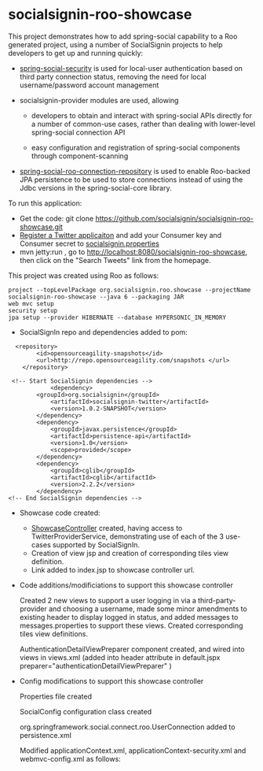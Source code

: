 socialsignin-roo-showcase
=========================

This project demonstrates how to add spring-social capability to a Roo generated project, using a number of SocialSignin projects
to help developers to get up and running quickly: 

- <a href="https://github.com/socialsignin/spring-social-security" target="_blank">spring-social-security</a> is used for local-user authentication based on third party connection status, 
  removing the need for local username/password account management

- socialsignin-provider modules are used, allowing

 	- developers to obtain and interact with spring-social APIs directly for a number of common-use cases, rather than  dealing with 	       lower-level spring-social connection API
	
	- easy configuration  and registration of spring-social components through component-scanning

- <a href="https://github.com/michaellavelle/spring-social-roo-connectionrepository" target="_blank">spring-social-roo-connection-repository</a> is used to enable Roo-backed JPA persistence to be used to store connections instead
of using the Jdbc versions in the spring-social-core library.  

To run this application:

- Get the code: git clone https://github.com/socialsignin/socialsignin-roo-showcase.git
- <a href="https://dev.twitter.com/apps">Register a Twitter applicaiton</a> and add your Consumer key and Consumer secret to 
<a href="https://github.com/socialsignin/socialsignin-roo-showcase/blob/master/src/main/resources/org/socialsignin/roo/showcase/socialsignin.properties">socialsignin.properties</a>
- mvn jetty:run , go to <a target="_blank" href="http://localhost:8080/socialsignin-roo-showcase">http://localhost:8080/socialsignin-roo-showcase</a>, then click on the "Search Tweets" link from the homepage.

This project was created using Roo as follows:
```
project --topLevelPackage org.socialsignin.roo.showcase --projectName socialsignin-roo-showcase --java 6 --packaging JAR
web mvc setup
security setup
jpa setup --provider HIBERNATE --database HYPERSONIC_IN_MEMORY

```
- SocialSignIn repo and dependencies added to pom:

```
  <repository>
    	<id>opensourceagility-snapshots</id>
   		<url>http://repo.opensourceagility.com/snapshots </url>
	</repository>
```

```
 <!-- Start SocialSignin dependencies -->
          	<dependency>
		<groupId>org.socialsignin</groupId>
			<artifactId>socialsignin-twitter</artifactId>
			<version>1.0.2-SNAPSHOT</version>
		</dependency>
		<dependency>
  			<groupId>javax.persistence</groupId>
  			<artifactId>persistence-api</artifactId>
  			<version>1.0</version>
  			<scope>provided</scope>
		</dependency>
		<dependency>
			<groupId>cglib</groupId>
			<artifactId>cglib</artifactId>
			<version>2.2.2</version>
		</dependency>
<!-- End SocialSignin dependencies -->

```

- Showcase code created:
	
	- <a href="https://github.com/socialsignin/socialsignin-roo-showcase/blob/master/src/main/java/org/socialsignin/roo/showcase/controller/ShowcaseController.java" target="_blank">ShowcaseController</a> created, having access to TwitterProviderService, 
	demonstrating use of each of the 3 use-cases supported by SocialSignIn. 
	- Creation of view jsp and creation of corresponding tiles view definition.
	- Link added to index.jsp to showcase controller url.

- Code additions/modificiations to support this showcase controller

	Created 2 new views to support a user logging in via a third-party-provider and choosing a username, made some minor
	amendments to existing header to display logged in status, and added messages to messages.properties to support these
	views.  Created corresponding tiles view definitions.

	AuthenticationDetailViewPreparer component created, and wired into views in views.xml (added into header attribute in
	default.jspx  preparer="authenticationDetailViewPreparer" )
	
- Config modifications to support this showcase controller

	Properties file created 

	SocialConfig configuration class created

	<class>org.springframework.social.connect.roo.UserConnection</class> added to persistence.xml

	Modified applicationContext.xml, applicationContext-security.xml and webmvc-config.xml as follows:
